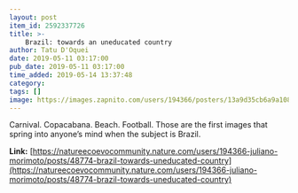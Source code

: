 ```yaml
---
layout: post
item_id: 2592337726
title: >-
    Brazil: towards an uneducated country
author: Tatu D'Oquei
date: 2019-05-11 03:17:00
pub_date: 2019-05-11 03:17:00
time_added: 2019-05-14 13:37:48
category: 
tags: []
image: https://images.zapnito.com/users/194366/posters/13a9d35cb6a9a108e2a523dafa732a21/dc3abd2d-4f9c-4eb3-b0e3-fdc45b9294b4_large.jpg
---
```


Carnival. Copacabana. Beach. Football. Those are the first images that spring into anyone’s mind when the subject is Brazil.

**Link:** [https://natureecoevocommunity.nature.com/users/194366-juliano-morimoto/posts/48774-brazil-towards-uneducated-country](https://natureecoevocommunity.nature.com/users/194366-juliano-morimoto/posts/48774-brazil-towards-uneducated-country)

